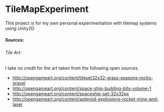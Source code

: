 # TileMapExperiment
This project is for my own personal experimentation with tilemap systems using Unity2D

##### Sources:

###### Tile Art: 
I take no credit for the art taken from the following open sources.
- http://opengameart.org/content/tileset32x32-grass-seasons-rocks-gravel
- http://opengameart.org/content/space-ship-building-bits-volume-1
- http://opengameart.org/content/spaceship-set-32x32px
- http://opengameart.org/content/asteroid-explosions-rocket-mine-and-laser